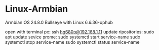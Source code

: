 # Linux-Armbian
Armbian OS 24.8.0 Bullseye with Linux 6.6.36-ophub

open with terminal pc: ssh hg680p@192.168.1.11
update ripositories: sudo apt update
sevice prome: sudo systemctl start service-name
              sudo systemctl stop service-name
              sudo systemctl status service-name
